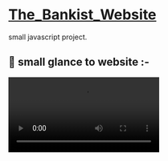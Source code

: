 # [The_Bankist_Website](https://noorali-180.github.io/The_Bankist_Website/)

small javascript project.

## 🚀 small glance to website :-

<video src="./video.wmv"></video>

